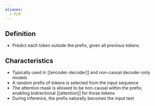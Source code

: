 ```yaml
---
aliases:
  - PLM
---
```


## Definition

- Predict each token outside the prefix, given all previous tokens

## Characteristics

- Typically used in [[encoder-decoder]] and non-causal decoder-only models
- A random prefix of tokens is selected from the input sequence
- The attention mask is allowed to be non-causal within the prefix, enabling bidirectional [[attention]] for those tokens
- During inference, the prefix naturally becomes the input text

